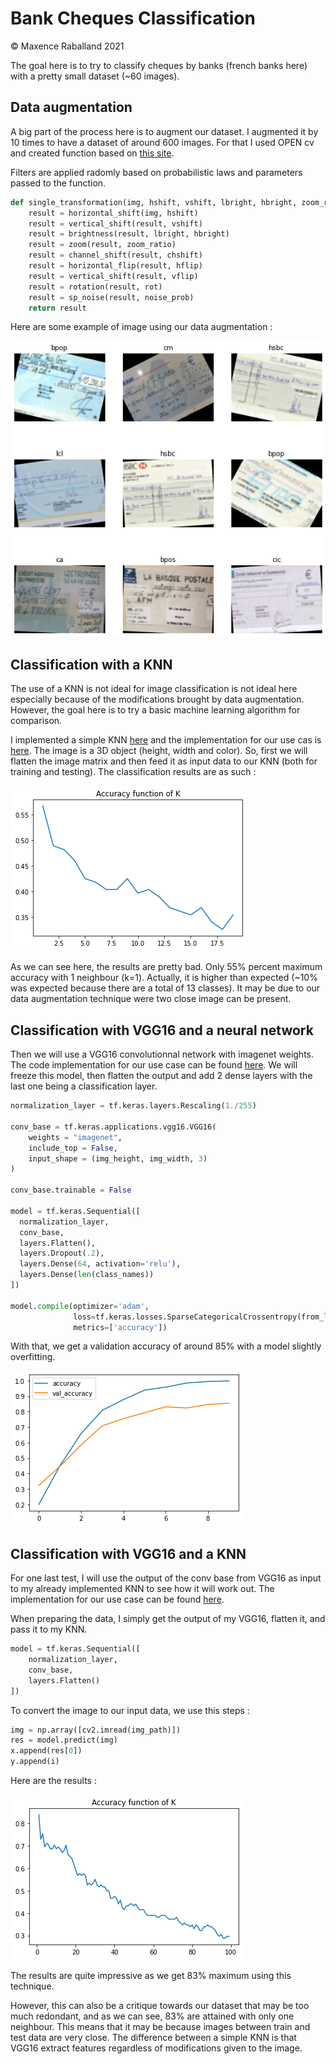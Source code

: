 # Bank Cheques Classification

&copy; Maxence Raballand 2021

The goal here is to try to classify cheques by banks (french banks here) with a pretty small dataset (~60 images).

## Data augmentation

A big part of the process here is to augment our dataset. I augmented it by 10 times to have a dataset of around 600 images. For that I used OPEN cv and created function based on [this site](https://towardsdatascience.com/complete-image-augmentation-in-opencv-31a6b02694f5).

Filters are applied radomly based on probabilistic laws and parameters passed to the function.

```py
def single_transformation(img, hshift, vshift, lbright, hbright, zoom_ratio, chshift, hflip, vflip, rot, noise_prob):
    result = horizontal_shift(img, hshift)
    result = vertical_shift(result, vshift)
    result = brightness(result, lbright, hbright)
    result = zoom(result, zoom_ratio)
    result = channel_shift(result, chshift)
    result = horizontal_flip(result, hflip)
    result = vertical_shift(result, vflip)
    result = rotation(result, rot)
    result = sp_noise(result, noise_prob)
    return result
```

Here are some example of image using our data augmentation :

![9 example image with our data augmentation](./results/data_augmentation.png)

## Classification with a KNN

The use of a KNN is not ideal for image classification is not ideal here especially because of the modifications brought by data augmentation. However, the goal here is to try a basic machine learning algorithm for comparison.

I implemented a simple KNN [here](./knn.py) and the implementation for our use cas is [here](./KNN.ipynb). The image is a 3D object (height, width and color). So, first we will flatten the image matrix and then feed it as input data to our KNN (both for training and testing). The classification results are as such :

![Classification accuracy with a KNN (function of k)](./results/KNN.png)

As we can see here, the results are pretty bad. Only 55% percent maximum accuracy with 1 neighbour (k=1). Actually, it is higher than expected (~10% was expected because there are a total of 13 classes). It may be due to our data augmentation technique were two close image can be present.

## Classification with VGG16 and a neural network

Then we will use a VGG16 convolutionnal network with imagenet weights. The code implementation for our use case can be found [here](./VGG16_with_nn.ipynb). We will freeze this model, then flatten the output and add 2 dense layers with the last one being a classification layer.

```py
normalization_layer = tf.keras.layers.Rescaling(1./255)

conv_base = tf.keras.applications.vgg16.VGG16(
    weights = "imagenet",
    include_top = False,
    input_shape = (img_height, img_width, 3)
)

conv_base.trainable = False

model = tf.keras.Sequential([
  normalization_layer,
  conv_base, 
  layers.Flatten(),
  layers.Dropout(.2),
  layers.Dense(64, activation='relu'),
  layers.Dense(len(class_names))
])

model.compile(optimizer='adam',
              loss=tf.keras.losses.SparseCategoricalCrossentropy(from_logits=True),
              metrics=['accuracy'])
```

With that, we get a validation accuracy of around 85% with a model slightly overfitting.

![Classification accuracy of a VGG16 + nn over time](./results/VGG16_nn.png)

## Classification with VGG16 and a KNN

For one last test, I will use the output of the conv base from VGG16 as input to my already implemented KNN to see how it will work out. The implementation for our use case can be found [here](./VGG16_with_KNN.ipynb).

When preparing the data, I simply get the output of my VGG16, flatten it, and pass it to my KNN.

```py
model = tf.keras.Sequential([
    normalization_layer,
    conv_base,
    layers.Flatten()
])
```

To convert the image to our input data, we use this steps :

```py
img = np.array([cv2.imread(img_path)])
res = model.predict(img)
x.append(res[0])
y.append(i)
```

Here are the results :

![Classification accuracy of a VGG16 + KNN function of k](./results/VGG16_KNN.png)

The results are quite impressive as we get 83% maximum using this technique.

However, this can also be a critique towards our dataset that may be too much redondant, and as we can see, 83% are attained with only one neighbour. This means that it may be because images between train and test data are very close. The difference between a simple KNN is that VGG16 extract features regardless of modifications given to the image.
